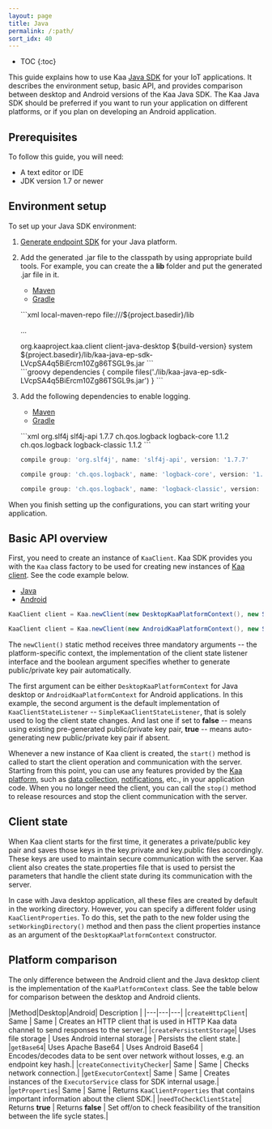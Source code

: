 ```yaml
---
layout: page
title: Java
permalink: /:path/
sort_idx: 40
---
```


* TOC
{:toc}

This guide explains how to use Kaa [Java SDK]({{root_url}}Glossary/#enpoint-sdk) for your IoT applications.
It describes the environment setup, basic API, and provides comparison between desktop and Android versions of the Kaa Java SDK.
The Kaa Java SDK should be preferred if you want to run your application on different platforms, or if you plan on developing an Android application.

## Prerequisites

To follow this guide, you will need:

- A text editor or IDE
- JDK version 1.7 or newer

## Environment setup

To set up your Java SDK environment:

1. [Generate endpoint SDK]({{root_url}}Programming-guide/Your-first-Kaa-application/#generate-sdk) for your Java platform.

2. Add the generated .jar file to the classpath by using appropriate build tools.
For example, you can create the a **lib** folder and put the generated .jar file in it.

	<ul class="nav nav-tabs">
		<li class="active"><a data-toggle="tab" href="#maven-sdk">Maven</a></li>
		<li><a data-toggle="tab" href="#gradle-sdk">Gradle</a></li>
	</ul>
<ul>
<div class="tab-content">

<div id="maven-sdk" class="tab-pane fade in active" markdown="1">
```xml
<repositories>
	<repository>
		<id>local-maven-repo</id>
		<url>file:///${project.basedir}/lib</url>
	</repository>
</repositories>

...

<dependency>
	<groupId>org.kaaproject.kaa.client</groupId>
	<artifactId>client-java-desktop</artifactId>
	<version>${build-version}</version>
	<scope>system</scope>
	<systemPath>${project.basedir}/lib/kaa-java-ep-sdk-LVcpSA4q5BiErcm10Zg86TSGL9s.jar</systemPath>
</dependency>
```
</div>
<div id="gradle-sdk" class="tab-pane fade" markdown="1">
```groovy
dependencies {
   compile  files('./lib/kaa-java-ep-sdk-LVcpSA4q5BiErcm10Zg86TSGL9s.jar')
}
```
</div>
</div>
</ul>

<ol>
<li value="3">
Add the following dependencies to enable logging.
</li>
</ol>

<ul>
<ul class="nav nav-tabs">
	<li class="active"><a data-toggle="tab" href="#Maven">Maven</a></li>
	<li><a data-toggle="tab" href="#Gradle">Gradle</a></li>
</ul>
</ul>

<ul>
<div class="tab-content">

<div id="Maven" class="tab-pane fade in active" markdown="1">
```xml
<dependency>
    <groupId>org.slf4j</groupId>
    <artifactId>slf4j-api</artifactId>
    <version>1.7.7</version>
</dependency>

<dependency>
    <groupId>ch.qos.logback</groupId>
    <artifactId>logback-core</artifactId>
    <version>1.1.2</version>
</dependency>

<dependency>
    <groupId>ch.qos.logback</groupId>
    <artifactId>logback-classic</artifactId>
    <version>1.1.2</version>
</dependency>
```
</div>
<div id="Gradle" class="tab-pane fade" markdown="1">

```groovy
compile group: 'org.slf4j', name: 'slf4j-api', version: '1.7.7'

compile group: 'ch.qos.logback', name: 'logback-core', version: '1.1.2'

compile group: 'ch.qos.logback', name: 'logback-classic', version: '1.1.2'
```
</div>
</div>
</ul>

When you finish setting up the configurations, you can start writing your application.


## Basic API overview

First, you need to create an instance of `KaaClient`.
Kaa SDK provides you with the `Kaa` class factory to be used for creating new instances of [Kaa client]({{root_url}}Glossary/#kaa-client).
See the code example below.


<ul class="nav nav-tabs">
	<li class="active"><a data-toggle="tab" href="#java">Java</a></li>
	<li><a data-toggle="tab" href="#android">Android</a></li>
</ul>


<div class="tab-content">
<div id="java" class="tab-pane fade in active" markdown="1">

```java
KaaClient client = Kaa.newClient(new DesktopKaaPlatformContext(), new SimpleKaaClientStateListener(), true);
```
</div>

<div id="android" class="tab-pane fade" markdown="1">

```java
KaaClient client = Kaa.newClient(new AndroidKaaPlatformContext(), new SimpleKaaClientStateListener(), true);
```
</div>
</div>

The `newClient()` static method receives three mandatory arguments -- the platform-specific context, the implementation of the client state listener interface and
the boolean argument specifies whether to generate public/private key pair automatically.
                         
The first argument can be either `DesktopKaaPlatformContext` for Java desktop or `AndroidKaaPlatformContext` for Android applications. 
In this example, the second argument is the default implementation of `KaaClientStateListener` -- `SimpleKaaClientStateListener`, that is solely used to log the client state changes.
And last one if set to **false** -- means using existing pre-generated public/private key pair, **true** -- means auto-generating new public/private key pair if absent.
 
Whenever a new instance of Kaa client is created, the `start()` method is called to start the client operation and communication with the server.
Starting from this point, you can use any features provided by the [Kaa platform]({{root_url}}Glossary/#kaa-platform), such as [data collection]({{root_url}}Programming-guide/Key-platform-features/Data-collection/), [notifications]({{root_url}}Programming-guide/Key-platform-features/Notifications/), etc., in your application code.
When you no longer need the client, you can call the `stop()` method to release resources and stop the client communication with the server.


## Client state

When Kaa client starts for the first time, it generates a private/public key pair and saves those keys in the key.private and key.public files accordingly.
These keys are used to maintain secure communication with the server.
Kaa client also creates the state.properties file that is used to persist the parameters that handle the client state during its communication with the server.

In case with Java desktop application, all these files are created by default in the working directory.
However, you can specify a different folder using `KaaClientProperties`.
To do this, set the path to the new folder using the `setWorkingDirectory()` method and then pass the client properties instance as an argument of the `DesktopKaaPlatformContext` constructor.


## Platform comparison

The only difference between the Android client and the Java desktop client is the implementation of the `KaaPlatformContext` class.
See the table below for comparison between the desktop and Android clients.

|Method|Desktop|Android| Description |
|---|---|---|
|`createHttpClient`| Same | Same  | Creates an HTTP client that is used in HTTP Kaa data channel to send responses to the server.|
|`createPersistentStorage`|  Uses file storage | Uses Android internal storage | Persists the client state.|
|`getBase64`|  Uses Apache Base64 |  Uses Android Base64 | Encodes/decodes data to be sent over network without losses, e.g. an endpoint key hash.|
|`createConnectivityChecker`|  Same  |  Same | Checks network connection.|
|`getExecutorContext`| Same  | Same  | Creates instances of the `ExecutorService` class for SDK internal usage.|
|`getProperties`| Same  | Same  | Returns `KaaClientProperties` that contains important information about the client SDK.|
|`needToCheckClientState`| Returns **true**  | Returns **false** | Set off/on to check feasibility of the transition between the life sycle states.|







